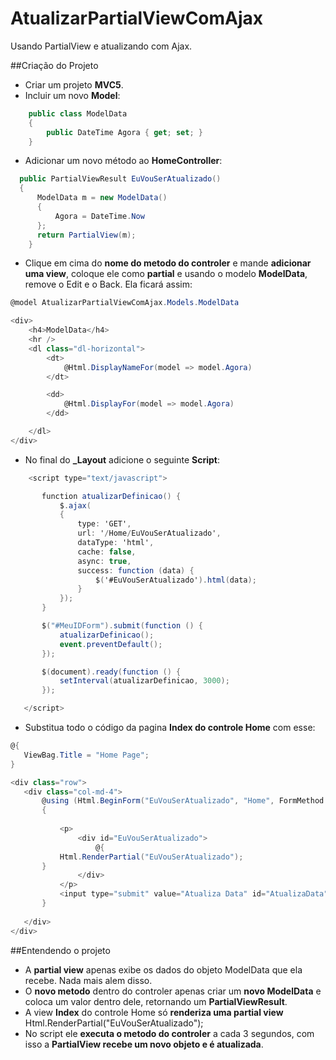 # AtualizarPartialViewComAjax
Usando PartialView e atualizando com Ajax.

##Criação do Projeto
 - Criar um projeto **MVC5**.
 - Incluir um novo **Model**:
```c#
    public class ModelData
    {
        public DateTime Agora { get; set; }
    }
```
 - Adicionar um novo método ao **HomeController**:
```c#
  public PartialViewResult EuVouSerAtualizado()
  {
      ModelData m = new ModelData()
      {
          Agora = DateTime.Now
      };
      return PartialView(m);
    }
```
- Clique em cima do **nome do metodo do controler** e mande **adicionar uma view**, coloque ele como **partial** e usando o modelo **ModelData**, remove o Edit e o Back. Ela ficará assim:
```c#
@model AtualizarPartialViewComAjax.Models.ModelData

<div>
    <h4>ModelData</h4>
    <hr />
    <dl class="dl-horizontal">
        <dt>
            @Html.DisplayNameFor(model => model.Agora)
        </dt>

        <dd>
            @Html.DisplayFor(model => model.Agora)
        </dd>

    </dl>
</div>
```
 - No final do **_Layout** adicione o seguinte **Script**:
 ```c#
     <script type="text/javascript">

        function atualizarDefinicao() {
            $.ajax(
            {
                type: 'GET',
                url: '/Home/EuVouSerAtualizado',
                dataType: 'html',
                cache: false,
                async: true,
                success: function (data) {
                    $('#EuVouSerAtualizado').html(data);
                }
            });
        }

        $("#MeuIDForm").submit(function () {
            atualizarDefinicao();
            event.preventDefault();
        });

        $(document).ready(function () {
            setInterval(atualizarDefinicao, 3000);
        });

    </script>
```
 - Substitua todo o código da pagina **Index do controle Home** com esse:
 ```c#
 @{
    ViewBag.Title = "Home Page";
}

<div class="row">
    <div class="col-md-4">
        @using (Html.BeginForm("EuVouSerAtualizado", "Home", FormMethod.Post, new {@id="MeuIDForm" }))
        {
        
            <p>
                <div id="EuVouSerAtualizado">
                    @{
            Html.RenderPartial("EuVouSerAtualizado");
        }
                </div>
            </p>
            <input type="submit" value="Atualiza Data" id="AtualizaData" class="btn btn-default" />
        }
        
    </div>
</div>
```
##Entendendo o projeto
 - A **partial view** apenas exibe os dados do objeto ModelData que ela recebe. Nada mais alem disso.
 - O **novo metodo** dentro do controler apenas criar um **novo ModelData** e coloca um valor dentro dele, retornando um **PartialViewResult**.
 - A view **Index** do controle Home só **renderiza uma partial view** Html.RenderPartial("EuVouSerAtualizado");
 - No script ele **executa o metodo do controler** a cada 3 segundos, com isso a **PartialView recebe um novo objeto e é atualizada**. 

